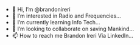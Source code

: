 - 👋 Hi, I’m @brandonireri
- 👀 I’m interested in Radio and Frequencies...
- 🌱 I’m currently learning Info Tech...
- 💞️ I’m looking to collaborate on saving Mankind...
- 📫 How to reach me Brandon Ireri Via LinkedIn...

<!---
brandonireri/brandonireri is a ✨ special ✨ repository because its `README.md` (this file) appears on your GitHub profile.
You can click the Preview link to take a look at your changes.
--->

